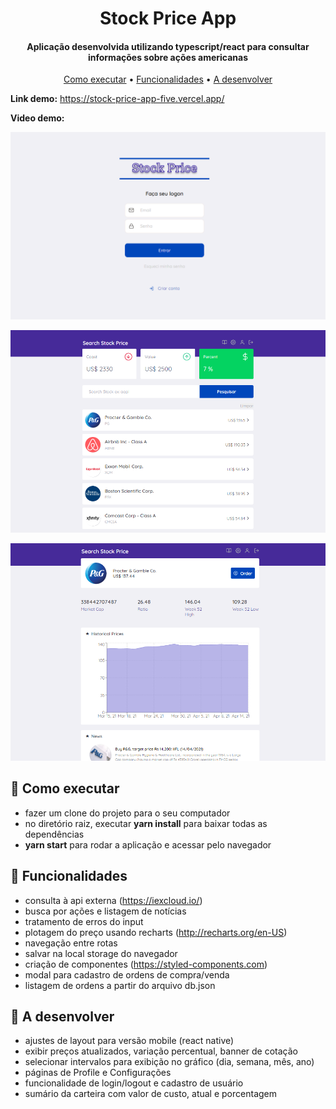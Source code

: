 
<h1 align="center">
  Stock Price App
</h1>

<h4 align="center">Aplicação desenvolvida utilizando typescript/react para consultar informações sobre ações americanas</h4>

<p align="center">
  <a href="#como-executar">Como executar</a> •
  <a href="#funcionalidades">Funcionalidades</a> •
  <a href="#a-desenvolver">A desenvolver</a>
</p>

**Link demo:** https://stock-price-app-five.vercel.app/

**Video demo:** 

![](https://github.com/razevedocosta/stock-price-app/blob/master/src/assets/login.png)

![](https://github.com/razevedocosta/stock-price-app/blob/master/src/assets/dashboard.png)

![](https://github.com/razevedocosta/stock-price-app/blob/master/src/assets/company.png)

## 🚀 Como executar
- fazer um clone do projeto para o seu computador
- no diretório raiz, executar **yarn install** para baixar todas as dependências
- **yarn start** para rodar a aplicação e acessar pelo navegador

## 💬 Funcionalidades
- consulta à api externa (https://iexcloud.io/)
- busca por ações e listagem de notícias
- tratamento de erros do input
- plotagem do preço usando recharts (http://recharts.org/en-US)
- navegação entre rotas
- salvar na local storage do navegador
- criação de componentes (https://styled-components.com)
- modal para cadastro de ordens de compra/venda
- listagem de ordens a partir do arquivo db.json

## 🔧 A desenvolver
- ajustes de layout para versão mobile (react native)
- exibir preços atualizados, variação percentual, banner de cotação
- selecionar intervalos para exibição no gráfico (dia, semana, mês, ano)
- páginas de Profile e Configurações
- funcionalidade de login/logout e cadastro de usuário
- sumário da carteira com valor de custo, atual e porcentagem 
